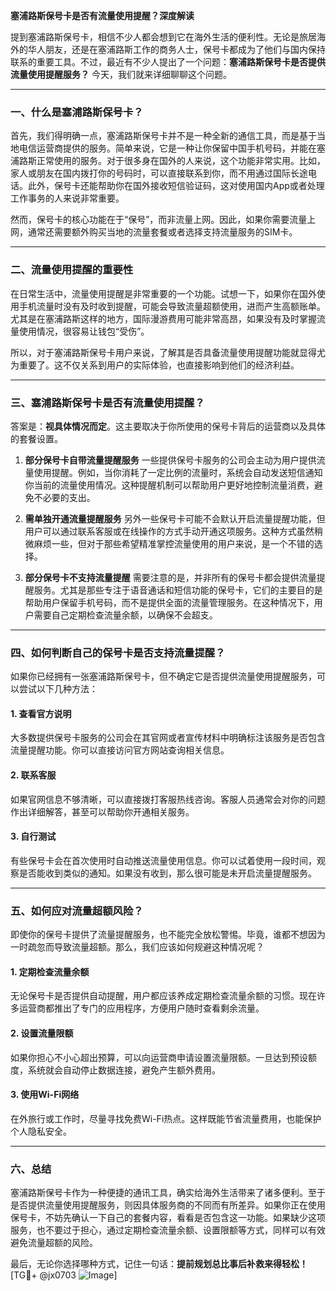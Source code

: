 **塞浦路斯保号卡是否有流量使用提醒？深度解读**

提到塞浦路斯保号卡，相信不少人都会想到它在海外生活的便利性。无论是旅居海外的华人朋友，还是在塞浦路斯工作的商务人士，保号卡都成为了他们与国内保持联系的重要工具。不过，最近有不少人提出了一个问题：**塞浦路斯保号卡是否提供流量使用提醒服务？** 今天，我们就来详细聊聊这个问题。

---

### 一、什么是塞浦路斯保号卡？

首先，我们得明确一点，塞浦路斯保号卡并不是一种全新的通信工具，而是基于当地电信运营商提供的服务。简单来说，它是一种让你保留中国手机号码，并能在塞浦路斯正常使用的服务。对于很多身在国外的人来说，这个功能非常实用。比如，家人或朋友在国内拨打你的号码时，可以直接联系到你，而不用通过国际长途电话。此外，保号卡还能帮助你在国外接收短信验证码，这对使用国内App或者处理工作事务的人来说非常重要。

然而，保号卡的核心功能在于“保号”，而非流量上网。因此，如果你需要流量上网，通常还需要额外购买当地的流量套餐或者选择支持流量服务的SIM卡。

---

### 二、流量使用提醒的重要性

在日常生活中，流量使用提醒是非常重要的一个功能。试想一下，如果你在国外使用手机流量时没有及时收到提醒，可能会导致流量超额使用，进而产生高额账单。尤其是在塞浦路斯这样的地方，国际漫游费用可能非常高昂，如果没有及时掌握流量使用情况，很容易让钱包“受伤”。

所以，对于塞浦路斯保号卡用户来说，了解其是否具备流量使用提醒功能就显得尤为重要了。这不仅关系到用户的实际体验，也直接影响到他们的经济利益。

---

### 三、塞浦路斯保号卡是否有流量使用提醒？

答案是：**视具体情况而定**。这主要取决于你所使用的保号卡背后的运营商以及具体的套餐设置。

1. **部分保号卡自带流量提醒服务**
   一些提供保号卡服务的公司会主动为用户提供流量使用提醒。例如，当你消耗了一定比例的流量时，系统会自动发送短信通知你当前的流量使用情况。这种提醒机制可以帮助用户更好地控制流量消费，避免不必要的支出。

2. **需单独开通流量提醒服务**
   另外一些保号卡可能不会默认开启流量提醒功能，但用户可以通过联系客服或在线操作的方式手动开通这项服务。这种方式虽然稍微麻烦一些，但对于那些希望精准掌控流量使用的用户来说，是一个不错的选择。

3. **部分保号卡不支持流量提醒**
   需要注意的是，并非所有的保号卡都会提供流量提醒服务。尤其是那些专注于语音通话和短信功能的保号卡，它们的主要目的是帮助用户保留手机号码，而不是提供全面的流量管理服务。在这种情况下，用户需要自己定期检查流量余额，以确保不会超支。

---

### 四、如何判断自己的保号卡是否支持流量提醒？

如果你已经拥有一张塞浦路斯保号卡，但不确定它是否提供流量使用提醒服务，可以尝试以下几种方法：

#### 1. 查看官方说明
大多数提供保号卡服务的公司会在其官网或者宣传材料中明确标注该服务是否包含流量提醒功能。你可以直接访问官方网站查询相关信息。

#### 2. 联系客服
如果官网信息不够清晰，可以直接拨打客服热线咨询。客服人员通常会对你的问题作出详细解答，甚至可以帮助你开通相关服务。

#### 3. 自行测试
有些保号卡会在首次使用时自动推送流量使用信息。你可以试着使用一段时间，观察是否能收到类似的通知。如果没有收到，那么很可能是未开启流量提醒服务。

---

### 五、如何应对流量超额风险？

即使你的保号卡提供了流量提醒服务，也不能完全放松警惕。毕竟，谁都不想因为一时疏忽而导致流量超额。那么，我们应该如何规避这种情况呢？

#### 1. 定期检查流量余额
无论保号卡是否提供自动提醒，用户都应该养成定期检查流量余额的习惯。现在许多运营商都推出了专门的应用程序，方便用户随时查看剩余流量。

#### 2. 设置流量限额
如果你担心不小心超出预算，可以向运营商申请设置流量限额。一旦达到预设额度，系统就会自动停止数据连接，避免产生额外费用。

#### 3. 使用Wi-Fi网络
在外旅行或工作时，尽量寻找免费Wi-Fi热点。这样既能节省流量费用，也能保护个人隐私安全。

---

### 六、总结

塞浦路斯保号卡作为一种便捷的通讯工具，确实给海外生活带来了诸多便利。至于是否提供流量使用提醒服务，则因具体服务商的不同而有所差异。如果你正在使用保号卡，不妨先确认一下自己的套餐内容，看看是否包含这一功能。如果缺少这项服务，也不要过于担心，通过定期检查流量余额、设置限额等方式，同样可以有效避免流量超额的风险。

最后，无论你选择哪种方式，记住一句话：**提前规划总比事后补救来得轻松！** [TG💪+ @jx0703 ![Image](https://github.com/user-attachments/assets/dbca1d08-cadb-493c-b0ec-ad6f7a83f270)]